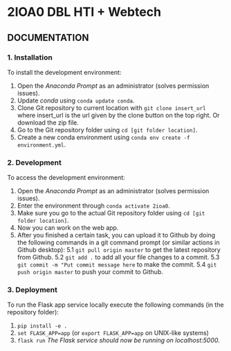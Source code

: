 # 2IOA0 DBL HTI + Webtech
## DOCUMENTATION
### 1. Installation
To install the development environment:
1. Open the _Anaconda Prompt_ as an administrator (solves permission issues).
2. Update _conda_ using ```conda update conda```.
3. Clone Git repository to current location with ```git clone insert_url``` where insert_url is the url given by the clone button on the top right. Or download the zip file.
4. Go to the Git repository folder using ```cd [git folder location]```.
5. Create a new conda environment using ```conda env create -f environment.yml```.

### 2. Development
To access the development environment:
1. Open the _Anaconda Prompt_ as an administrator (solves permission issues).
2. Enter the environment through ```conda activate 2ioa0```.
3. Make sure you go to the actual Git repository folder using ```cd [git folder location]```.
4. Now you can work on the web app.
5. After you finished a certain task, you can upload it to Github by doing the following commands in a git command prompt (or similar actions in Github desktop):
5.1 ```git pull origin master``` to get the latest repository from Github.
5.2 ```git add .``` to add all your file changes to a commit.
5.3 ```git commit -m "Put commit message here``` to make the commit.
5.4 ```git push origin master``` to push your commit to Github.

### 3. Deployment
To run the Flask app service locally execute the following commands (in the repository folder): 
1. ```pip install -e .```
2. ```set FLASK_APP=app``` (or ```export FLASK_APP=app``` on UNIX-like systems)
3. ```flask run```
_The Flask service should now be running on localhost:5000._
